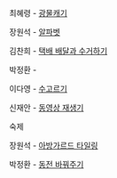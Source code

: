 최혜령 - [광물캐기](https://school.programmers.co.kr/learn/courses/30/lessons/172927)

장원석 - [알파벳](https://www.acmicpc.net/problem/1987)

김찬희 - [택배 배달과 수거하기](https://school.programmers.co.kr/learn/courses/30/lessons/150369)

박정환 - 

이다영 - [수고르기](https://www.acmicpc.net/problem/2230)

신재안 - [동영상 재생기](https://school.programmers.co.kr/learn/courses/30/lessons/340213)

숙제

장원석 - [아방가르드 타일링](https://school.programmers.co.kr/learn/courses/30/lessons/181186)

박정환 - [동전 바꿔주기](https://www.acmicpc.net/problem/2624)
